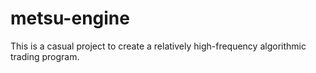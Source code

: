 # metsu-engine

This is a casual project to create a relatively high-frequency algorithmic trading program.
